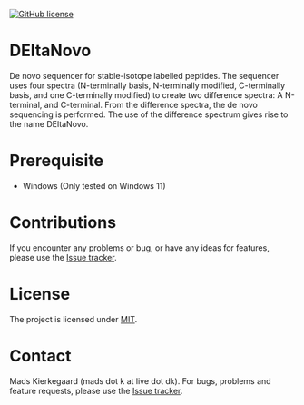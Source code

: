[![GitHub license](https://badgen.net/github/license/Kigaard/DeNovoSequencer)](https://github.com/Kigaard/DeNovoSequencer/blob/main/LICENSE)

# DEltaNovo
De novo sequencer for stable-isotope labelled peptides.
The sequencer uses four spectra (N-terminally basis, N-terminally modified, C-terminally basis, and one C-terminally modified) to create two difference spectra: A N-terminal, and C-terminal. From the difference spectra, the de novo sequencing is performed.
The use of the difference spectrum gives rise to the name DEltaNovo.


# Prerequisite
* Windows (Only tested on Windows 11)

# Contributions
If you encounter any problems or bug, or have any ideas for features, please use the [Issue tracker](https://github.com/Kigaard/DeNovoSequencer/issues).

# License
The project is licensed under [MIT](https://choosealicense.com/licenses/mit/).

# Contact
Mads Kierkegaard (mads dot k at live dot dk). For bugs, problems and feature requests, please use the [Issue tracker](https://github.com/Kigaard/DeNovoSequencer/issues).
